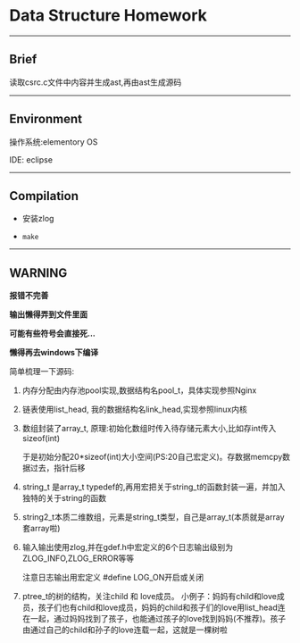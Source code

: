 # Data Structure Homework

---

## Brief

读取csrc.c文件中内容并生成ast,再由ast生成源码

---

## Environment

操作系统:elementory OS

IDE: eclipse

---

## Compilation

- 安装zlog

- ```make```

---

## WARNING

**报错不完善**

**输出懒得弄到文件里面**

**可能有些符号会直接死...**

**懒得再去windows下编译**



简单梳理一下源码:

1. 内存分配由内存池pool实现,数据结构名pool_t，具体实现参照Nginx

2. 链表使用list_head,  我的数据结构名link_head,实现参照linux内核

3. 数组封装了array_t, 原理:初始化数组时传入待存储元素大小,比如存int传入sizeof(int)

   于是初始分配20*sizeof(int)大小空间(PS:20自己宏定义)。存数据memcpy数据过去，指针后移

4. string_t 是array_t typedef的,再用宏把关于string_t的函数封装一遍，并加入独特的关于string的函数

5. string2_t本质二维数组，元素是string_t类型，自己是array_t(本质就是array套array啦)

6. 输入输出使用zlog,并在gdef.h中宏定义的6个日志输出级别为 ZLOG_INFO,ZLOG_ERROR等等

   注意日志输出用宏定义 #define LOG_ON开启或关闭

7. ptree_t的树的结构，关注child 和 love成员。 小例子：妈妈有child和love成员，孩子们也有child和love成员，妈妈的child和孩子们的love用list_head连在一起，通过妈妈找到了孩子，也能通过孩子的love找到妈妈(不推荐)。孩子由通过自己的child和孙子的love连载一起，这就是一棵树啦

   

